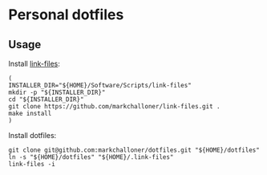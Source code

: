 # Personal dotfiles

## Usage

Install [link-files]:

```
(
INSTALLER_DIR="${HOME}/Software/Scripts/link-files"
mkdir -p "${INSTALLER_DIR}"
cd "${INSTALLER_DIR}"
git clone https://github.com/markchalloner/link-files.git .
make install
)
```

Install dotfiles:

```
git clone git@github.com:markchalloner/dotfiles.git "${HOME}/dotfiles"
ln -s "${HOME}/dotfiles" "${HOME}/.link-files"
link-files -i
```

[link-files]: https://github.com/markchalloner/link-files
